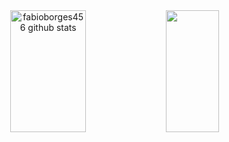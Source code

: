 
<div align="center">  
  <img width="49%" height="195px" src="https://github-readme-stats.vercel.app/api?username=fabioborges456&show_icons=true&count_private=true&hide_border=true&title_color=ff91a4&icon_color=#B1DB4F&text_color=c9d1d9&bg_color=#000" alt="fabioborges456 github stats" /> 
  <img width="41%" height="195px" src="https://github-readme-stats.vercel.app/api/top-langs/?username=fabioborges456&layout=compact&hide_border=true&title_color=ff91a4&text_color=ff91a4&bg_color=#000" />  
</div>
